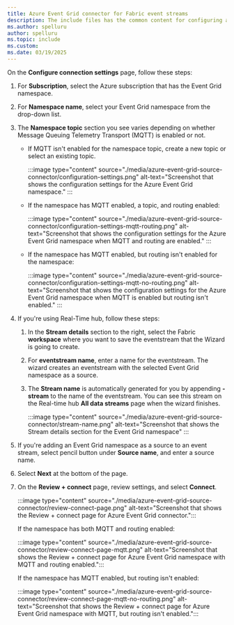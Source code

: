 ```yaml
---
title: Azure Event Grid connector for Fabric event streams
description: The include files has the common content for configuring an Azure Event Grid connector for Fabric event streams and Real-Time hub. 
ms.author: spelluru
author: spelluru
ms.topic: include
ms.custom:
ms.date: 03/19/2025
---
```


On the **Configure connection settings** page, follow these steps:

1. For **Subscription**, select the Azure subscription that has the Event Grid namespace. 
1. For **Namespace name**, select your Event Grid namespace from the drop-down list. 
1. The **Namespace topic** section you see varies depending on whether Message Queuing Telemetry Transport (MQTT) is enabled or not. 
    - If MQTT isn't enabled for the namespace topic, create a new topic or select an existing topic. 

        :::image type="content" source="./media/azure-event-grid-source-connector/configuration-settings.png" alt-text="Screenshot that shows the configuration settings for the Azure Event Grid namespace." :::
    - If the namespace has MQTT enabled, a topic, and routing enabled: 

        :::image type="content" source="./media/azure-event-grid-source-connector/configuration-settings-mqtt-routing.png" alt-text="Screenshot that shows the configuration settings for the Azure Event Grid namespace when MQTT and routing are enabled." :::
    - If the namespace has MQTT enabled, but routing isn't enabled for the namespace:
    
        :::image type="content" source="./media/azure-event-grid-source-connector/configuration-settings-mqtt-no-routing.png" alt-text="Screenshot that shows the configuration settings for the Azure Event Grid namespace when MQTT is enabled but routing isn't enabled." :::
1. If you're using Real-Time hub, follow these steps:
    1. In the **Stream details** section to the right, select the Fabric **workspace** where you want to save the eventstream that the Wizard is going to create.
    1. For **eventstream name**, enter a name for the eventstream. The wizard creates an eventstream with the selected Event Grid namespace as a source.
    1. The **Stream name** is automatically generated for you by appending **-stream** to the name of the eventstream. You can see this stream on the Real-time hub **All data streams** page when the wizard finishes.  

        :::image type="content" source="./media/azure-event-grid-source-connector/stream-name.png" alt-text="Screenshot that shows the Stream details section for the Event Grid namespace" :::             
1. If you're adding an Event Grid namespace as a source to an event stream, select pencil button under **Source name**, and enter a source name. 
1. Select **Next** at the bottom of the page.
1. On the **Review + connect** page, review settings, and select **Connect**.

    :::image type="content" source="./media/azure-event-grid-source-connector/review-connect-page.png" alt-text="Screenshot that shows the Review + connect page for Azure Event Grid connector.":::        

    If the namespace has both MQTT and routing enabled:

    :::image type="content" source="./media/azure-event-grid-source-connector/review-connect-page-mqtt.png" alt-text="Screenshot that shows the Review + connect page for Azure Event Grid namespace with MQTT and routing enabled.":::        

    If the namespace has MQTT enabled, but routing isn't enabled:

    :::image type="content" source="./media/azure-event-grid-source-connector/review-connect-page-mqtt-no-routing.png" alt-text="Screenshot that shows the Review + connect page for Azure Event Grid namespace with MQTT, but routing isn't enabled.":::            
